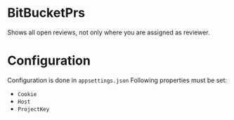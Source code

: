 # BitBucketPrs

Shows all open reviews, not only where you are assigned as reviewer.

# Configuration

Configuration is done in `appsettings.json`
Following properties must be set:
* `Cookie`
* `Host`
* `ProjectKey`
